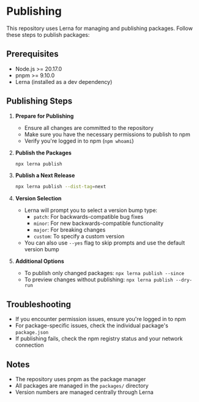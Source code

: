 # Publishing

This repository uses Lerna for managing and publishing packages. Follow these steps to publish packages:

## Prerequisites

- Node.js >= 20.17.0
- pnpm >= 9.10.0
- Lerna (installed as a dev dependency)

## Publishing Steps

1. **Prepare for Publishing**

    - Ensure all changes are committed to the repository
    - Make sure you have the necessary permissions to publish to npm
    - Verify you're logged in to npm (`npm whoami`)

2. **Publish the Packages**

    ```bash
    npx lerna publish
    ```

3. **Publish a Next Release**

    ```bash
    npx lerna publish --dist-tag=next
    ```

4. **Version Selection**

    - Lerna will prompt you to select a version bump type:
        - `patch`: For backwards-compatible bug fixes
        - `minor`: For new backwards-compatible functionality
        - `major`: For breaking changes
        - `custom`: To specify a custom version
    - You can also use `--yes` flag to skip prompts and use the default version bump

5. **Additional Options**

    - To publish only changed packages: `npx lerna publish --since`
    - To preview changes without publishing: `npx lerna publish --dry-run`

## Troubleshooting

- If you encounter permission issues, ensure you're logged in to npm
- For package-specific issues, check the individual package's `package.json`
- If publishing fails, check the npm registry status and your network connection

## Notes

- The repository uses pnpm as the package manager
- All packages are managed in the `packages/` directory
- Version numbers are managed centrally through Lerna
